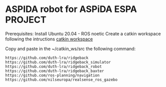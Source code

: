 # ASPIDA robot for ASPiDA ESPA PROJECT

Prerequisites:
Install Ubuntu 20.04 - ROS noetic 
Create a catkin workspace following the intructions [catkin workspace](http://wiki.ros.org/catkin/Tutorials/create_a_workspace)

Copy and paste in the ~/catkin_ws/src the following command:

```
https://github.com/duth-lra/ridgeback
https://github.com/duth-lra/ridgeback_simulator
https://github.com/duth-lra/ridgeback_robot
https://github.com/duth-lra/ridgeback_baxter
https://github.com/ros-planning/navigation
https://github.com/nilseuropa/realsense_ros_gazebo
```
